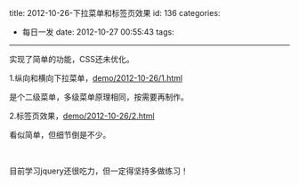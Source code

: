 title: 2012-10-26-下拉菜单和标签页效果
id: 136
categories:
  - 每日一发
date: 2012-10-27 00:55:43
tags:
---

实现了简单的功能，CSS还未优化。

1.纵向和横向下拉菜单，[demo/2012-10-26/1.html](http://www.laispace.com/xiaospace/demo/2012-10-26/1.html "下拉菜单")

是个二级菜单，多级菜单原理相同，按需要再制作。

2.标签页效果，[demo/2012-10-26/2.html](http://www.laispace.com/xiaospace/demo/2012-10-26/2.html "标签页效果")

看似简单，但细节倒是不少。

&nbsp;

目前学习jquery还很吃力，但一定得坚持多做练习！